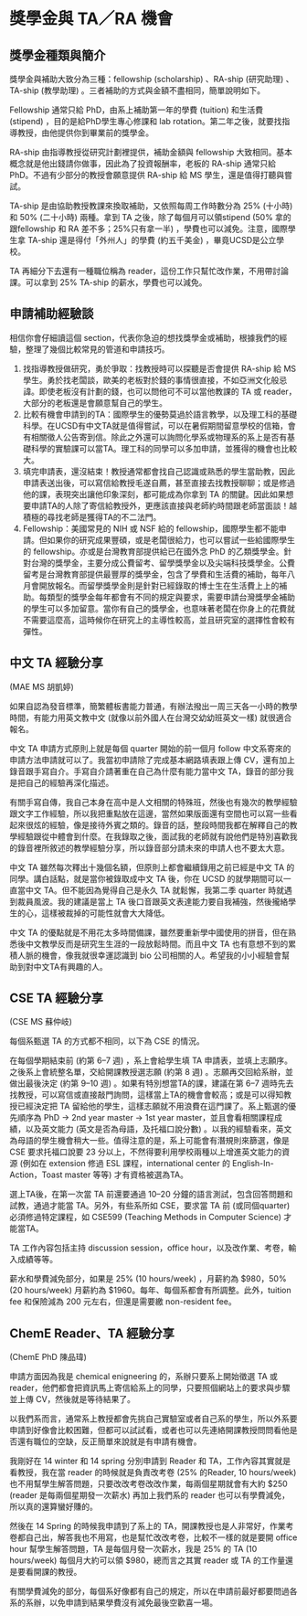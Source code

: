 # 獎學金與 TA／RA 機會

## 獎學金種類與簡介

獎學金與補助大致分為三種：fellowship (scholarship) 、RA-ship (研究助理) 、TA-ship (教學助理) 。三者補助的方式與金額不盡相同，簡單說明如下。

Fellowship 通常只給 PhD，由系上補助第一年的學費 (tuition) 和生活費 (stipend) ，目的是給PhD學生專心修課和 lab rotation。第二年之後，就要找指導教授，由他提供你到畢業前的獎學金。

RA-ship 由指導教授從研究計劃裡提供，補助金額與 fellowship 大致相同。基本概念就是他出錢請你做事，因此為了投資報酬率，老板的 RA-ship 通常只給 PhD。不過有少部分的教授會願意提供 RA-ship 給 MS 學生，還是值得打聽與嘗試。

TA-ship 是由協助教授教課來換取補助，又依照每周工作時數分為 25% (十小時) 和 50% (二十小時) 兩種。拿到 TA 之後，除了每個月可以領stipend (50% 拿的跟fellowship 和 RA 差不多；25%只有拿一半) ，學費也可以減免。注意，國際學生拿 TA-ship 還是得付「外州人」的學費 (約五千美金) ，畢竟UCSD是公立學校。

TA 再細分下去還有一種職位稱為 reader，這份工作只幫忙改作業，不用帶討論課。可以拿到 25% TA-ship 的薪水，學費也可以減免。

## 申請補助經驗談

相信你會仔細讀這個 section，代表你急迫的想找獎學金或補助，根據我們的經驗，整理了幾個比較常見的管道和申請技巧。

1. 找指導教授做研究，勇於爭取：找教授時可以探聽是否會提供 RA-ship 給 MS 學生。勇於找老闆談，歐美的老板對於錢的事情很直接，不如亞洲文化般忌諱。即使老板沒有計劃的錢，也可以問他可不可以當他教課的 TA 或 reader，大部分的老板還是會願意幫自己的學生。
2. 比較有機會申請到的TA：國際學生的優勢莫過於語言教學，以及理工科的基礎科學。在UCSD有中文TA就是值得嘗試，可以在暑假期間留意學校的信箱，會有相關徵人公告寄到信。除此之外還可以詢問化學系或物理系的系上是否有基礎科學的實驗課可以當TA。理工科的同學可以多加申請，並獲得的機會也比較大。
3. 填完申請表，還沒結束！教授通常都會找自己認識或熟悉的學生當助教，因此申請表送出後，可以寫信給教授毛遂自薦，甚至直接去找教授聊聊；或是修過他的課，表現突出讓他印象深刻，都可能成為你拿到 TA 的關鍵。因此如果想要申請TA的人除了寄信給教授外，更應該直接與老師約時間跟老師當面談！越積極的尋找老師是獲得TA的不二法門。
4. Fellowship：美國常見的 NIH 或 NSF 給的 fellowship，國際學生都不能申請。但如果你的研究成果豐碩，或是老闆很給力，也可以嘗試一些給國際學生的 fellowship。亦或是台灣教育部提供給已在國外念 PhD 的乙類獎學金。針對台灣的獎學金，主要分成公費留考、留學獎學金以及尖端科技獎學金。公費留考是台灣教育部提供最豐厚的獎學金，包含了學費和生活費的補助，每年八月會開放報名。而留學獎學金則是針對已經錄取的博士生在生活費上上的補助。每類型的獎學金每年都會有不同的規定與要求，需要申請台灣獎學金補助的學生可以多加留意。當你有自己的獎學金，也意味著老闆在你身上的花費就不需要這麼高，這時候你在研究上的主導性較高，並且研究室的選擇性會較有彈性。

## 中文 TA 經驗分享

 (MAE MS 胡凱婷) 

如果自認為發音標準，簡繁體板書能力普通，有辦法撥出一周三天各一小時的教學時間，有能力用英文教中文 (就像以前外國人在台灣交幼幼班英文一樣) 就很適合報名。

中文 TA 申請方式原則上就是每個 quarter 開始的前一個月 follow 中文系寄來的申請方法申請就可以了。我當初申請除了完成基本網路填表跟上傳 CV，還有加上錄音跟手寫自介。手寫自介請著重在自己為什麼有能力當中文 TA，錄音的部分我是把自己的經驗再深化描述。

有關手寫自傳，我自己本身在高中是人文相關的特殊班，然後也有幾次的教學經驗跟文字工作經驗，所以我把重點放在這邊，當然如果版面還有空間也可以寫一些看起來很炫的經驗，像是接待外賓之類的。錄音的話，整段時間我都在解釋自己的教學經驗跟從中體會到什麼。在我錄取之後，面試我的老師就有說他們是特別喜歡我的錄音裡所敘述的教學經驗分享，所以錄音部分請未來的申請人也不要太大意。

中文 TA 雖然每次釋出十幾個名額，但原則上都會繼續錄用之前已經是中文 TA 的同學。講白話點，就是當你被錄取成中文 TA 後，你在 UCSD 的就學期間可以一直當中文 TA。但不能因為覺得自己是永久 TA 就鬆懈，我第二季 quarter 時就遇到裁員風波。我的建議是當上 TA 後口音跟英文表達能力要自我補強，然後攏絡學生的心，這樣被裁掉的可能性就會大大降低。

中文 TA 的優點就是不用花太多時間備課，雖然要重新學中國使用的拼音，但在熟悉後中文教學反而是研究生生涯的一段放鬆時間。而且中文 TA 也有意想不到的累積人脈的機會，像我就很幸運認識到 bio 公司相關的人。希望我的小小經驗會幫助到對中文TA有興趣的人。

## CSE TA 經驗分享

 (CSE MS 蘇仲岐) 

每個系甄選 TA 的方式都不相同，以下為 CSE 的情況。

在每個學期結束前 (約第 6–7 週) ，系上會給學生填 TA 申請表，並填上志願序。之後系上會統整名單，交給開課教授選志願 (約第 8 週) 。志願再交回給系辦，並做出最後決定 (約第 9–10 週) 。如果有特別想當TA的課，建議在第 6–7 週時先去找教授，可以寫信或直接敲門詢問，這樣當上TA的機會會較高；或是可以得知教授已經決定把 TA 留給他的學生，這樣志願就不用浪費在這門課了。系上甄選的優先順序為 PhD → 2nd year master → 1st year master，並且會看相關課程成績，以及英文能力 (英文是否為母語，及托福口說分數) 。以我的經驗看來，英文為母語的學生機會稍大一些。值得注意的是，系上可能會有潛規則來篩選，像是 CSE 要求托福口說要 23 分以上，不然得要利用學校兩種以上增進英文能力的資源 (例如在 extension 修過 ESL 課程，international center 的 English-In-Action，Toast master 等等) 才有資格被選為TA。

選上TA後，在第一次當 TA 前還要通過 10–20 分鐘的語言測試，包含回答問題和試教，通過才能當 TA。另外，有些系所如 CSE，要求當 TA 前 (或同個quarter) 必須修過特定課程，如 CSE599  (Teaching Methods in Computer Science) 才能當TA。

TA 工作內容包括主持 discussion session，office hour，以及改作業、考卷，輸入成績等等。

薪水和學費減免部分，如果是 25% (10 hours/week) ，月薪約為 $980，50% (20 hours/week) 月薪約為 $1960。每年、每個系都會有所調整。此外，tuition fee 和保險減為 200 元左右，但還是需要繳 non-resident fee。

## ChemE Reader、TA 經驗分享

 (ChemE PhD 陳品瑋) 

申請方面因為我是 chemical enigneering 的，系辦只要系上開始徵選 TA 或 reader，他們都會把資訊馬上寄信給系上的同學，只要照個網站上的要求與步驟並上傳 CV，然後就是等待結果了。

以我們系而言，通常系上教授都會先挑自己實驗室或者自己系的學生，所以外系要申請到好像會比較困難，但都可以試試看，或者也可以先連絡開課教授問問看他是否還有職位的空缺，反正簡單來說就是有申請有機會。

我剛好在 14 winter 和 14 spring 分別申請到 Reader 和 TA，工作內容其實就是看教授，我在當 reader 的時候就是負責改考卷 (25% 的Reader, 10 hours/week) 也不用幫學生解答問題，只要改改考卷改改作業，每兩個星期就會有大約 $250  (reader 是每兩個星期發一次薪水) 再加上我們系的 reader 也可以有學費減免，所以真的還算蠻好賺的。

然後在 14 Spring 的時候我申請到了系上的 TA，開課教授也是人非常好，作業考卷都自己出，解答我也不用寫，也是幫忙改改考卷，比較不一樣的就是要開 office hour 幫學生解答問題，TA 是每個月發一次薪水，我是 25% 的 TA (10 hours/week) 每個月大約可以領 $980，總而言之其實 reader 或 TA 的工作量還是要看開課的教授。

有關學費減免的部分，每個系好像都有自己的規定，所以在申請前最好都要問過各系的系辦，以免申請到結果學費沒有減免最後空歡喜一場。

